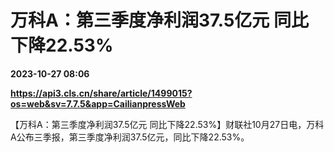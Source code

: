 # 万科A：第三季度净利润37.5亿元 同比下降22.53%

**2023-10-27 08:06**

**https://api3.cls.cn/share/article/1499015?os=web&sv=7.7.5&app=CailianpressWeb**

【万科A：第三季度净利润37.5亿元 同比下降22.53%】财联社10月27日电，万科A公布三季报，第三季度净利润37.5亿元，同比下降22.53%。